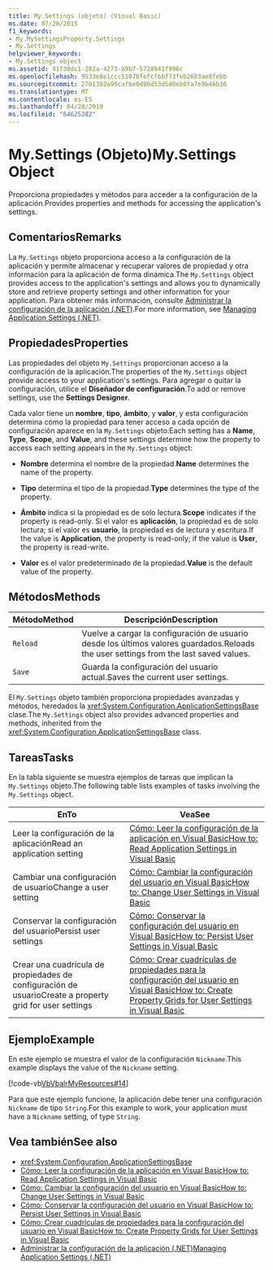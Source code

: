 ```yaml
---
title: My.Settings (objeto) (Visual Basic)
ms.date: 07/20/2015
f1_keywords:
- My.MySettingsProperty.Settings
- My.Settings
helpviewer_keywords:
- My.Settings object
ms.assetid: 41f30dc1-202a-4273-b9b7-5728941f996c
ms.openlocfilehash: 9533e8e1ccc51078fefcf6bf73feb2683ae8febb
ms.sourcegitcommit: 2701302a99cafbe0d86d53d540eb0fa7e9b46b36
ms.translationtype: MT
ms.contentlocale: es-ES
ms.lasthandoff: 04/28/2019
ms.locfileid: "64625282"
---
```

# <a name="mysettings-object"></a><span data-ttu-id="ff447-102">My.Settings (Objeto)</span><span class="sxs-lookup"><span data-stu-id="ff447-102">My.Settings Object</span></span>
<span data-ttu-id="ff447-103">Proporciona propiedades y métodos para acceder a la configuración de la aplicación.</span><span class="sxs-lookup"><span data-stu-id="ff447-103">Provides properties and methods for accessing the application's settings.</span></span>  
  
## <a name="remarks"></a><span data-ttu-id="ff447-104">Comentarios</span><span class="sxs-lookup"><span data-stu-id="ff447-104">Remarks</span></span>  
 <span data-ttu-id="ff447-105">La `My.Settings` objeto proporciona acceso a la configuración de la aplicación y permite almacenar y recuperar valores de propiedad y otra información para la aplicación de forma dinámica.</span><span class="sxs-lookup"><span data-stu-id="ff447-105">The `My.Settings` object provides access to the application's settings and allows you to dynamically store and retrieve property settings and other information for your application.</span></span> <span data-ttu-id="ff447-106">Para obtener más información, consulte [Administrar la configuración de la aplicación (.NET)](/visualstudio/ide/managing-application-settings-dotnet).</span><span class="sxs-lookup"><span data-stu-id="ff447-106">For more information, see [Managing Application Settings (.NET)](/visualstudio/ide/managing-application-settings-dotnet).</span></span>  
  
## <a name="properties"></a><span data-ttu-id="ff447-107">Propiedades</span><span class="sxs-lookup"><span data-stu-id="ff447-107">Properties</span></span>  
 <span data-ttu-id="ff447-108">Las propiedades del objeto `My.Settings` proporcionan acceso a la configuración de la aplicación.</span><span class="sxs-lookup"><span data-stu-id="ff447-108">The properties of the `My.Settings` object provide access to your application's settings.</span></span> <span data-ttu-id="ff447-109">Para agregar o quitar la configuración, utilice el **Diseñador de configuración**.</span><span class="sxs-lookup"><span data-stu-id="ff447-109">To add or remove settings, use the **Settings Designer**.</span></span>  
  
 <span data-ttu-id="ff447-110">Cada valor tiene un **nombre**, **tipo**, **ámbito**, y **valor**, y esta configuración determina cómo la propiedad para tener acceso a cada opción de configuración aparece en la `My.Settings` objeto:</span><span class="sxs-lookup"><span data-stu-id="ff447-110">Each setting has a **Name**, **Type**, **Scope**, and **Value**, and these settings determine how the property to access each setting appears in the `My.Settings` object:</span></span>  
  
- <span data-ttu-id="ff447-111">**Nombre** determina el nombre de la propiedad.</span><span class="sxs-lookup"><span data-stu-id="ff447-111">**Name** determines the name of the property.</span></span>  
  
- <span data-ttu-id="ff447-112">**Tipo** determina el tipo de la propiedad.</span><span class="sxs-lookup"><span data-stu-id="ff447-112">**Type** determines the type of the property.</span></span>  
  
- <span data-ttu-id="ff447-113">**Ámbito** indica si la propiedad es de solo lectura.</span><span class="sxs-lookup"><span data-stu-id="ff447-113">**Scope** indicates if the property is read-only.</span></span> <span data-ttu-id="ff447-114">Si el valor es **aplicación**, la propiedad es de solo lectura; si el valor es **usuario**, la propiedad es de lectura y escritura.</span><span class="sxs-lookup"><span data-stu-id="ff447-114">If the value is **Application**, the property is read-only; if the value is **User**, the property is read-write.</span></span>  
  
- <span data-ttu-id="ff447-115">**Valor** es el valor predeterminado de la propiedad.</span><span class="sxs-lookup"><span data-stu-id="ff447-115">**Value** is the default value of the property.</span></span>  
  
## <a name="methods"></a><span data-ttu-id="ff447-116">Métodos</span><span class="sxs-lookup"><span data-stu-id="ff447-116">Methods</span></span>  
  
|<span data-ttu-id="ff447-117">Método</span><span class="sxs-lookup"><span data-stu-id="ff447-117">Method</span></span>|<span data-ttu-id="ff447-118">Descripción</span><span class="sxs-lookup"><span data-stu-id="ff447-118">Description</span></span>|  
|---|---|  
|`Reload`|<span data-ttu-id="ff447-119">Vuelve a cargar la configuración de usuario desde los últimos valores guardados.</span><span class="sxs-lookup"><span data-stu-id="ff447-119">Reloads the user settings from the last saved values.</span></span>|  
|`Save`|<span data-ttu-id="ff447-120">Guarda la configuración del usuario actual.</span><span class="sxs-lookup"><span data-stu-id="ff447-120">Saves the current user settings.</span></span>|  
  
 <span data-ttu-id="ff447-121">El `My.Settings` objeto también proporciona propiedades avanzadas y métodos, heredados la <xref:System.Configuration.ApplicationSettingsBase> clase.</span><span class="sxs-lookup"><span data-stu-id="ff447-121">The `My.Settings` object also provides advanced properties and methods, inherited from the <xref:System.Configuration.ApplicationSettingsBase> class.</span></span>  
  
## <a name="tasks"></a><span data-ttu-id="ff447-122">Tareas</span><span class="sxs-lookup"><span data-stu-id="ff447-122">Tasks</span></span>  
 <span data-ttu-id="ff447-123">En la tabla siguiente se muestra ejemplos de tareas que implican la `My.Settings` objeto.</span><span class="sxs-lookup"><span data-stu-id="ff447-123">The following table lists examples of tasks involving the `My.Settings` object.</span></span>  
  
|<span data-ttu-id="ff447-124">En</span><span class="sxs-lookup"><span data-stu-id="ff447-124">To</span></span>|<span data-ttu-id="ff447-125">Vea</span><span class="sxs-lookup"><span data-stu-id="ff447-125">See</span></span>|  
|---|---|  
|<span data-ttu-id="ff447-126">Leer la configuración de la aplicación</span><span class="sxs-lookup"><span data-stu-id="ff447-126">Read an application setting</span></span>|[<span data-ttu-id="ff447-127">Cómo: Leer la configuración de la aplicación en Visual Basic</span><span class="sxs-lookup"><span data-stu-id="ff447-127">How to: Read Application Settings in Visual Basic</span></span>](../../../visual-basic/developing-apps/programming/app-settings/how-to-read-application-settings.md)|  
|<span data-ttu-id="ff447-128">Cambiar una configuración de usuario</span><span class="sxs-lookup"><span data-stu-id="ff447-128">Change a user setting</span></span>|[<span data-ttu-id="ff447-129">Cómo: Cambiar la configuración del usuario en Visual Basic</span><span class="sxs-lookup"><span data-stu-id="ff447-129">How to: Change User Settings in Visual Basic</span></span>](../../../visual-basic/developing-apps/programming/app-settings/how-to-change-user-settings.md)|  
|<span data-ttu-id="ff447-130">Conservar la configuración del usuario</span><span class="sxs-lookup"><span data-stu-id="ff447-130">Persist user settings</span></span>|[<span data-ttu-id="ff447-131">Cómo: Conservar la configuración del usuario en Visual Basic</span><span class="sxs-lookup"><span data-stu-id="ff447-131">How to: Persist User Settings in Visual Basic</span></span>](../../../visual-basic/developing-apps/programming/app-settings/how-to-persist-user-settings.md)|  
|<span data-ttu-id="ff447-132">Crear una cuadrícula de propiedades de configuración de usuario</span><span class="sxs-lookup"><span data-stu-id="ff447-132">Create a property grid for user settings</span></span>|[<span data-ttu-id="ff447-133">Cómo: Crear cuadrículas de propiedades para la configuración del usuario en Visual Basic</span><span class="sxs-lookup"><span data-stu-id="ff447-133">How to: Create Property Grids for User Settings in Visual Basic</span></span>](../../../visual-basic/developing-apps/programming/app-settings/how-to-create-property-grids-for-user-settings.md)|  
  
## <a name="example"></a><span data-ttu-id="ff447-134">Ejemplo</span><span class="sxs-lookup"><span data-stu-id="ff447-134">Example</span></span>  
 <span data-ttu-id="ff447-135">En este ejemplo se muestra el valor de la configuración `Nickname`.</span><span class="sxs-lookup"><span data-stu-id="ff447-135">This example displays the value of the `Nickname` setting.</span></span>  
  
 [!code-vb[VbVbalrMyResources#14](~/samples/snippets/visualbasic/VS_Snippets_VBCSharp/VbVbalrMyResources/VB/Form1.vb#14)]  
  
 <span data-ttu-id="ff447-136">Para que este ejemplo funcione, la aplicación debe tener una configuración `Nickname` de tipo `String`.</span><span class="sxs-lookup"><span data-stu-id="ff447-136">For this example to work, your application must have a `Nickname` setting, of type `String`.</span></span>  
  
## <a name="see-also"></a><span data-ttu-id="ff447-137">Vea también</span><span class="sxs-lookup"><span data-stu-id="ff447-137">See also</span></span>

- <xref:System.Configuration.ApplicationSettingsBase>
- [<span data-ttu-id="ff447-138">Cómo: Leer la configuración de la aplicación en Visual Basic</span><span class="sxs-lookup"><span data-stu-id="ff447-138">How to: Read Application Settings in Visual Basic</span></span>](../../../visual-basic/developing-apps/programming/app-settings/how-to-read-application-settings.md)
- [<span data-ttu-id="ff447-139">Cómo: Cambiar la configuración del usuario en Visual Basic</span><span class="sxs-lookup"><span data-stu-id="ff447-139">How to: Change User Settings in Visual Basic</span></span>](../../../visual-basic/developing-apps/programming/app-settings/how-to-change-user-settings.md)
- [<span data-ttu-id="ff447-140">Cómo: Conservar la configuración del usuario en Visual Basic</span><span class="sxs-lookup"><span data-stu-id="ff447-140">How to: Persist User Settings in Visual Basic</span></span>](../../../visual-basic/developing-apps/programming/app-settings/how-to-persist-user-settings.md)
- [<span data-ttu-id="ff447-141">Cómo: Crear cuadrículas de propiedades para la configuración del usuario en Visual Basic</span><span class="sxs-lookup"><span data-stu-id="ff447-141">How to: Create Property Grids for User Settings in Visual Basic</span></span>](../../../visual-basic/developing-apps/programming/app-settings/how-to-create-property-grids-for-user-settings.md)
- [<span data-ttu-id="ff447-142">Administrar la configuración de la aplicación (.NET)</span><span class="sxs-lookup"><span data-stu-id="ff447-142">Managing Application Settings (.NET)</span></span>](/visualstudio/ide/managing-application-settings-dotnet)
